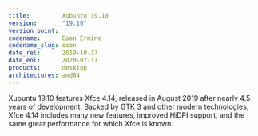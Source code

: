 ```yaml
---
title:         Xubuntu 19.10
version:       "19.10"
version_point:
codename:      Eoan Ermine
codename_slug: eoan
date_rel:      2019-10-17
date_eol:      2020-07-17
products:      desktop
architectures: amd64
---
```


Xubuntu 19.10 features Xfce 4.14, released in August 2019 after nearly 4.5 years of development. Backed by GTK 3 and other modern technologies, Xfce 4.14 includes many new features, improved HiDPI support, and the same great performance for which Xfce is known.
